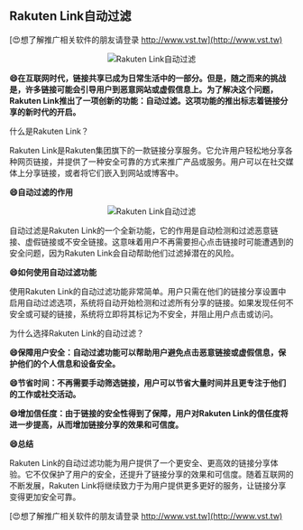 ## **Rakuten Link自动过滤**

[😍想了解推广相关软件的朋友请登录 http://www.vst.tw](http://www.vst.tw)

 <center><img src="https://vst.tw/MP4/tuiguang/png/8.png" alt="Rakuten Link自动过滤"></center>

**😄在互联网时代，链接共享已成为日常生活中的一部分。但是，随之而来的挑战是，许多链接可能会引导用户到恶意网站或虚假信息上。为了解决这个问题，Rakuten Link推出了一项创新的功能：自动过滤。这项功能的推出标志着链接分享的新时代的开启。**

什么是Rakuten Link？

Rakuten Link是Rakuten集团旗下的一款链接分享服务。它允许用户轻松地分享各种网页链接，并提供了一种安全可靠的方式来推广产品或服务。用户可以在社交媒体上分享链接，或者将它们嵌入到网站或博客中。

**😄自动过滤的作用**

 <center><img src="https://vst.tw/MP4/tuiguang/png/2.png" alt="Rakuten Link自动过滤"></center>

自动过滤是Rakuten Link的一个全新功能，它的作用是自动检测和过滤恶意链接、虚假链接或不安全链接。这意味着用户不再需要担心点击链接时可能遭遇到的安全问题，因为Rakuten Link会自动帮助他们过滤掉潜在的风险。

**😄如何使用自动过滤功能**

使用Rakuten Link的自动过滤功能非常简单。用户只需在他们的链接分享设置中启用自动过滤选项，系统将自动开始检测和过滤所有分享的链接。如果发现任何不安全或可疑的链接，系统将立即将其标记为不安全，并阻止用户点击或访问。

为什么选择Rakuten Link的自动过滤？

**😄保障用户安全：自动过滤功能可以帮助用户避免点击恶意链接或虚假信息，保护他们的个人信息和设备安全。**

**😄节省时间：不再需要手动筛选链接，用户可以节省大量时间并且更专注于他们的工作或社交活动。**

**😄增加信任度：由于链接的安全性得到了保障，用户对Rakuten Link的信任度将进一步提高，从而增加链接分享的效果和可信度。**

**😄总结**

Rakuten Link的自动过滤功能为用户提供了一个更安全、更高效的链接分享体验。它不仅保护了用户的安全，还提升了链接分享的效果和可信度。随着互联网的不断发展，Rakuten Link将继续致力于为用户提供更多更好的服务，让链接分享变得更加安全可靠。

[😍想了解推广相关软件的朋友请登录 http://www.vst.tw](http://www.vst.tw)



